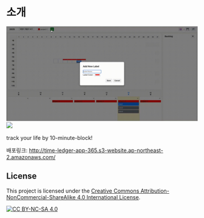 # 소개
![](images/main_demo.gif)
![](images/daily_demo.gif)

track your life by 10-minute-block! 

배포링크: http://time-ledger-app-365.s3-website.ap-northeast-2.amazonaws.com/


## License

This project is licensed under the [Creative Commons Attribution-NonCommercial-ShareAlike 4.0 International License](https://creativecommons.org/licenses/by-nc-sa/4.0/).

[![CC BY-NC-SA 4.0][cc-by-nc-sa-shield]][cc-by-nc-sa]

[cc-by-nc-sa]: https://creativecommons.org/licenses/by-nc-sa/4.0/
[cc-by-nc-sa-shield]: https://img.shields.io/badge/License-CC%20BY--NC--SA%204.0-lightgrey.svg